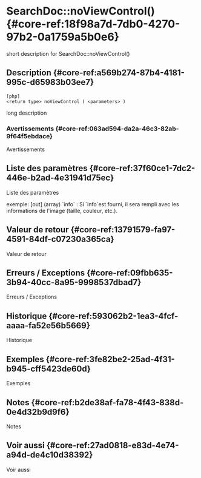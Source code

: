 # SearchDoc::noViewControl() {#core-ref:18f98a7d-7db0-4270-97b2-0a1759a5b0e6}

<div class="short-description">
<span class="fixme template">short description for SearchDoc::noViewControl()</span>
</div>
<!--
<div class="applicability">
Obsolète depuis #.#.#
</div>
-->

## Description {#core-ref:a569b274-87b4-4181-995c-d65983b03ee7}

    [php]
    <return type> noViewControl ( <parameters> )

<span class="fixme template">long description</span>

### Avertissements {#core-ref:063ad594-da2a-46c3-82ab-9f64f5ebdace}

<span class="fixme template">Avertissements</span>

## Liste des paramètres {#core-ref:37f60ce1-7dc2-446e-b2ad-4e31941d75ec}

<span class="fixme template">Liste des paramètres</span>

<div class="fixme template">
exemple:  
[out] (array) `info`
:   Si `info`est fourni, il sera rempli avec les informations de l'image (taille, couleur, etc.).
</div>

## Valeur de retour {#core-ref:13791579-fa97-4591-84df-c07230a365ca}

<span class="fixme template">Valeur de retour</span>

## Erreurs / Exceptions {#core-ref:09fbb635-3b94-40cc-8a95-9998537dbad7}

<span class="fixme template">Erreurs / Exceptions</span>

## Historique {#core-ref:593062b2-1ea3-4fcf-aaaa-fa52e56b5669}

<span class="fixme template">Historique</span>

## Exemples {#core-ref:3fe82be2-25ad-4f31-b945-cff5423de60d}

<span class="fixme template">Exemples</span>

## Notes {#core-ref:b2de38af-fa78-4f43-838d-0e4d32b9d9f6}

<span class="fixme template">Notes</span>

## Voir aussi {#core-ref:27ad0818-e83d-4e74-a94d-de4c10d38392}

<span class="fixme template">Voir aussi</span>
